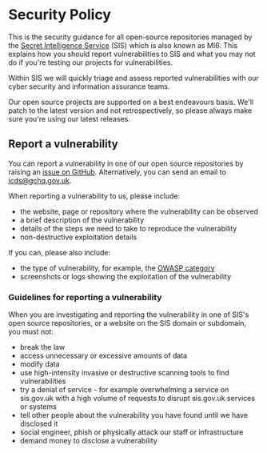 # Security Policy

This is the security guidance for all open-source repositories managed by the [Secret Intelligence Service](https://www.sis.gov.uk/) (SIS) which is also known as MI6. This explains how you should report vulnerabilities to SIS and what you may not do if you're testing our projects for vulnerabilities.

Within SIS we will quickly triage and assess reported vulnerabilities with our cyber security and information assurance teams.

Our open source projects are supported on a best endeavours basis. We'll patch to the latest version and not retrospectively, so please always make sure you're using our latest releases.

## Report a vulnerability

You can report a vulnerability in one of our open source repositories by raising an [issue on GitHub](https://github.com/mi6/ic-ui-kit/issues). Alternatively, you can send an email to [icds@gchq.gov.uk](mailto:icds@gchq.gov.uk).

When reporting a vulnerability to us, please include:

- the website, page or repository where the vulnerability can be observed
- a brief description of the vulnerability
- details of the steps we need to take to reproduce the vulnerability
- non-destructive exploitation details

If you can, please also include:

- the type of vulnerability, for example, the [OWASP category](https://owasp.org/www-community/vulnerabilities/)
- screenshots or logs showing the exploitation of the vulnerability

### Guidelines for reporting a vulnerability

When you are investigating and reporting the vulnerability in one of SIS's open source repositories, or a website on the SIS domain or subdomain, you must not:

- break the law
- access unnecessary or excessive amounts of data
- modify data
- use high-intensity invasive or destructive scanning tools to find vulnerabilities
- try a denial of service - for example overwhelming a service on sis.gov.uk with a high volume of requests to disrupt sis.gov.uk services or systems
- tell other people about the vulnerability you have found until we have disclosed it
- social engineer, phish or physically attack our staff or infrastructure
- demand money to disclose a vulnerability
